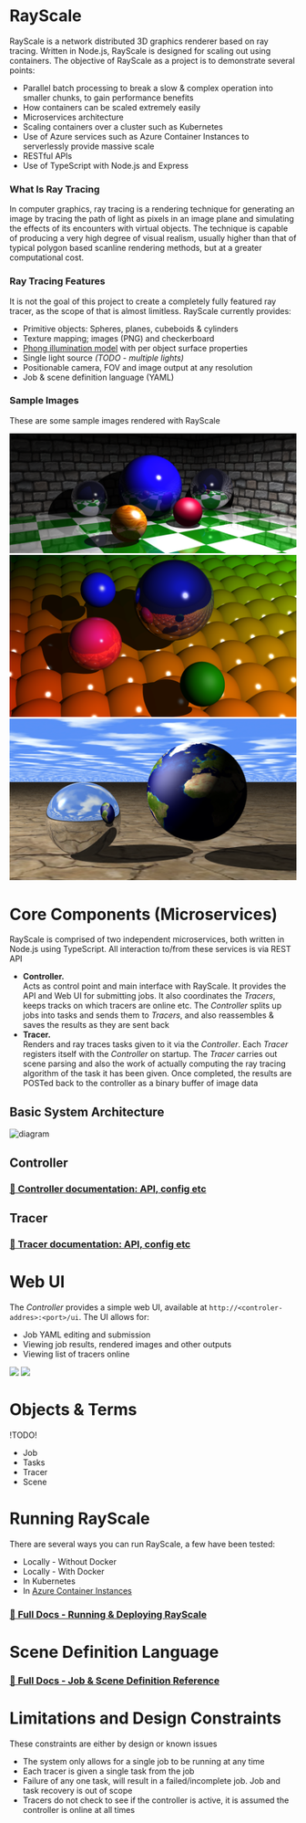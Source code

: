 # RayScale
RayScale is a network distributed 3D graphics renderer based on ray tracing. Written in Node.js, RayScale is designed for scaling out using containers. The objective of RayScale as a project is to demonstrate several points:

 - Parallel batch processing to break a slow & complex operation into smaller chunks, to gain performance benefits
 - How containers can be scaled extremely easily 
 - Microservices architecture
 - Scaling containers over a cluster such as Kubernetes
 - Use of Azure services such as Azure Container Instances to serverlessly provide massive scale
 - RESTful APIs
 - Use of TypeScript with Node.js and Express

### What Is Ray Tracing
In computer graphics, ray tracing is a rendering technique for generating an image by tracing the path of light as pixels in an image plane and simulating the effects of its encounters with virtual objects. The technique is capable of producing a very high degree of visual realism, usually higher than that of typical polygon based scanline rendering methods, but at a greater computational cost.

### Ray Tracing Features
It is not the goal of this project to create a completely fully featured ray tracer, as the scope of that is almost limitless. 
RayScale currently provides:
- Primitive objects: Spheres, planes, cubeboids & cylinders
- Texture mapping; images (PNG) and checkerboard
- [Phong illumination model](https://en.wikipedia.org/wiki/Phong_reflection_model) with per object surface properties
- Single light source *(TODO - multiple lights)*
- Positionable camera, FOV and image output at any resolution
- Job & scene definition language (YAML) 

### Sample Images
These are some sample images rendered with RayScale

<a href="https://raw.githubusercontent.com/benc-uk/rayscale/master/examples/renders/hires.png"><img src="examples/renders/hires.png"></a>
<a href="https://raw.githubusercontent.com/benc-uk/rayscale/master/examples/renders/best.png"><img src="examples/renders/best.png"></a>
<a href="https://raw.githubusercontent.com/benc-uk/rayscale/master/examples/renders/earth.png"><img src="examples/renders/earth.png"></a>


# Core Components (Microservices)

RayScale is comprised of two independent microservices, both written in Node.js using TypeScript. All interaction to/from these services is via REST API

- **Controller.**  
Acts as control point and main interface with RayScale. It provides the API and Web UI for submitting jobs. It also coordinates the *Tracers*, keeps tracks on which tracers are online etc. The *Controller* splits up jobs into tasks and sends them to *Tracers*, and also reassembles & saves the results as they are sent back
- **Tracer.**  
Renders and ray traces tasks given to it via the *Controller*. Each *Tracer* registers itself with the *Controller* on startup. The *Tracer* carries out scene parsing and also the work of actually computing the ray tracing algorithm of the task it has been given. Once completed, the results are POSTed back to the controller as a binary buffer of image data

## Basic System Architecture
![diagram](https://user-images.githubusercontent.com/14982936/40764441-fbed1ee0-64a0-11e8-86e8-b861c13f11b4.png)

## Controller
### [📘 Controller documentation: API, config etc](controller/readme.md)

## Tracer
### [📘 Tracer documentation: API, config etc](tracer/readme.md)

# Web UI
The *Controller* provides a simple web UI, available at `http://<controler-addres>:<port>/ui`. The UI allows for:
- Job YAML editing and submission
- Viewing job results, rendered images and other outputs
- Viewing list of tracers online

<a href="https://user-images.githubusercontent.com/14982936/41202056-91deb0b8-6cbb-11e8-9cfd-0c46bcb55732.png"><img src="https://user-images.githubusercontent.com/14982936/41202056-91deb0b8-6cbb-11e8-9cfd-0c46bcb55732.png" width="300"></a> <a href="https://user-images.githubusercontent.com/14982936/41202057-91f49540-6cbb-11e8-8a89-6ee26b5772a6.png"><img src="https://user-images.githubusercontent.com/14982936/41202057-91f49540-6cbb-11e8-8a89-6ee26b5772a6.png" width="300"></a> 


# Objects & Terms 
!TODO!
- Job
- Tasks
- Tracer
- Scene

# Running RayScale
There are several ways you can run RayScale, a few have been tested:
- Locally - Without Docker
- Locally - With Docker
- In Kubernetes
- In [Azure Container Instances](https://azure.microsoft.com/en-gb/services/container-instances/)

### [📘 Full Docs - Running & Deploying RayScale](docs/running.md)

# Scene Definition Language

### [📘 Full Docs - Job & Scene Definition Reference](docs/reference.md)


# Limitations and Design Constraints
These constraints are either by design or known issues
 - The system only allows for a single job to be running at any time
 - Each tracer is given a single task from the job
 - Failure of any one task, will result in a failed/incomplete job. Job and task recovery is out of scope
 - Tracers do not check to see if the controller is active, it is assumed the controller is online at all times


